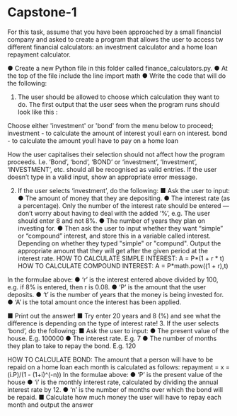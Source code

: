 # Capstone-1
For this task, assume that you have been approached by a small financial company and asked to create a program that allows the user to access tw
different financial calculators: an investment calculator and a home loan repayment calculator.

● Create a new Python file in this folder called finance_calculators.py.
● At the top of the file include the line import math
● Write the code that will do the following:

1. The user should be allowed to choose which calculation they want to do. The first output that the user sees when the program runs should look like this :

Choose either 'investment' or 'bond' from the menu below to proceed;
investment - to calculate the amount of interest youll earn on interest.
bond - to calculate the amount youll have to pay on a home loan

How the user capitalises their selection should not affect how the program proceeds. I.e. ‘Bond’, ‘bond’, ‘BOND’ or ‘investment’, ‘Investment’, ‘INVESTMENT’, etc. should all 
be recognised as valid entries. If the user doesn’t type in a valid input, show an appropriate error message.

2. If the user selects ‘investment’, do the following:
■ Ask the user to input:
● The amount of money that they are depositing.
● The interest rate (as a percentage). Only the number of the interest rate should be entered — don’t worry about having to deal with the added ‘%’, e.g. The user should enter 
8 and not 8%.
● The number of years they plan on investing for.
● Then ask the user to input whether they want “simple” or “compound” interest, and store this in a variable called interest. Depending on whether they typed "simple" or "compund".
Output  the appropriate amount that  they will get after the given period at the interest rate.
HOW TO CALCULATE SIMPLE INTEREST:
A = P*(1 + r * t)
HOW TO CALCULATE COMPOUND INTEREST:
A = P*math.pow((1 + r),t)

In the formulae above:
● ‘r’ is the interest entered above divided by 100, e.g. if 8% is entered, then r is 0.08.
● ‘P’ is the amount that the user deposits.
● ‘t’ is the number of years that the money is being invested for.
● ‘A’ is the total amount once the interest has been applied.

■ Print out the answer!
■ Try enter 20 years and 8 (%) and see what the difference is depending on the type of interest rate!
3. If the user selects ‘bond’, do the following:
■ Ask the user to input:
● The present value of the house. E.g. 100000
● The interest rate. E.g. 7
● The number of months they plan to take to repay the bond. E.g. 120

HOW TO CALCULATE BOND:
The amount that a person will have to be repaid on a home loan each month is calculated as follows: repayment = x = (i.P)/(1 - (1+i)^(-n))
In the formulae above:
● ‘P’ is the present value of the house
● ‘i’ is the monthly interest rate, calculated by dividing the annual interest rate by 12.
● ‘n’ is the number of months over which the bond will be repaid.
■ Calculate how much money the user will have to repay each month and output the answer



